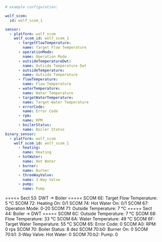 ```yaml
# example configuration:

wolf_scom:
  id: wolf_scom_1

sensor:
  - platform: wolf_scom
    wolf_scom_id: wolf_scom_1
      - targetFlowTemperature:
        name: Target Flow Temperature
      - operationMode:
        name: Operation Mode
      - outsideTemperatureDwt:
        name: Outside Temperature Dwt
      - outsideTemperature:
        name: Outside Temperature
      - flowTemperature:
        name: Flow Temperature
      - waterTemperature:
        name: Water Temperature
      - targetWaterTemperature:
        name: Target Water Temperature
      - errorCode:
        name: Error Code
      - rpm:
        name: RPM
      - boilerStatus:
        name: Boiler Status
binary_sensor:
  - platform: wolf_scom
    wolf_scom_id: wolf_scom_1
      - heating:
        name: Heating
      - hotWater:
        name: Hot Water
      - burner:
        name: Burner
      - threeWayValve:
        name: 3-Way Valve
      - pump:
        name: Pump
```

===== Sect 53: DWT -> Boiler =====
SCOM 6E: Target Flow Temperature: 5 °C
SCOM 72: Heating On: 0/1
SCOM 74: Hot Water On: 0/1
SCOM 67: Operation Mode: 0-20
SCOM 71: Outside Temperature: 7 °C
===== Sect 44: Boiler -> DWT =====
SCOM 6C: Outside Temperature: 7 °C
SCOM 68: Flow Temperature: 33 °C
SCOM 6A: Water Temperature: 49 °C
SCOM 6F: Target Water Temperature: 55 °C
SCOM 65: Error Code: 0
SCOM A0: RPM: 0 rps
SCOM 70: Boiler Status: 8 dez
SCOM 70:b0: Burner On: 0
SCOM 70:b1: 3-Way Valve: Hot Water: 0
SCOM 70:b2: Pump: 0